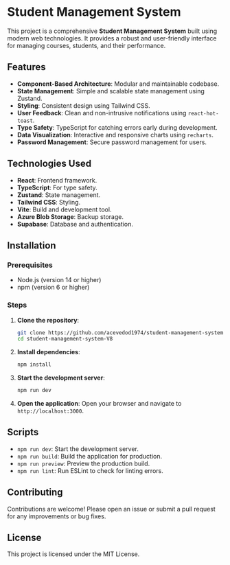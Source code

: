# Student Management System

This project is a comprehensive **Student Management System** built using modern web technologies. It provides a robust and user-friendly interface for managing courses, students, and their performance.

## Features

- **Component-Based Architecture**: Modular and maintainable codebase.
- **State Management**: Simple and scalable state management using Zustand.
- **Styling**: Consistent design using Tailwind CSS.
- **User Feedback**: Clean and non-intrusive notifications using `react-hot-toast`.
- **Type Safety**: TypeScript for catching errors early during development.
- **Data Visualization**: Interactive and responsive charts using `recharts`.
- **Password Management**: Secure password management for users.

## Technologies Used

- **React**: Frontend framework.
- **TypeScript**: For type safety.
- **Zustand**: State management.
- **Tailwind CSS**: Styling.
- **Vite**: Build and development tool.
- **Azure Blob Storage**: Backup storage.
- **Supabase**: Database and authentication.

## Installation

### Prerequisites

- Node.js (version 14 or higher)
- npm (version 6 or higher)

### Steps

1. **Clone the repository**:

   ```sh
   git clone https://github.com/acevedod1974/student-management-system-V8.git
   cd student-management-system-V8
   ```

2. **Install dependencies**:

   ```sh
   npm install
   ```

3. **Start the development server**:

   ```sh
   npm run dev
   ```

4. **Open the application**:
   Open your browser and navigate to `http://localhost:3000`.

## Scripts

- `npm run dev`: Start the development server.
- `npm run build`: Build the application for production.
- `npm run preview`: Preview the production build.
- `npm run lint`: Run ESLint to check for linting errors.

## Contributing

Contributions are welcome! Please open an issue or submit a pull request for any improvements or bug fixes.

## License

This project is licensed under the MIT License.
